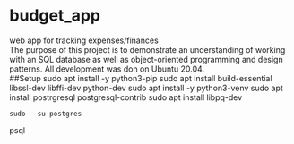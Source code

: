 # budget_app
web app for tracking expenses/finances
<br>
The purpose of this project is to demonstrate an understanding of working with an SQL database as well as object-oriented programming and design patterns.  All development was don on Ubuntu 20.04.
<br>
##Setup
   sudo apt install -y python3-pip
   sudo apt install build-essential libssl-dev libffi-dev python-dev
   sudo apt install -y python3-venv
   sudo apt install postrgresql postgresql-contrib
   sudo apt install libpq-dev

    sudo - su postgres

psql

